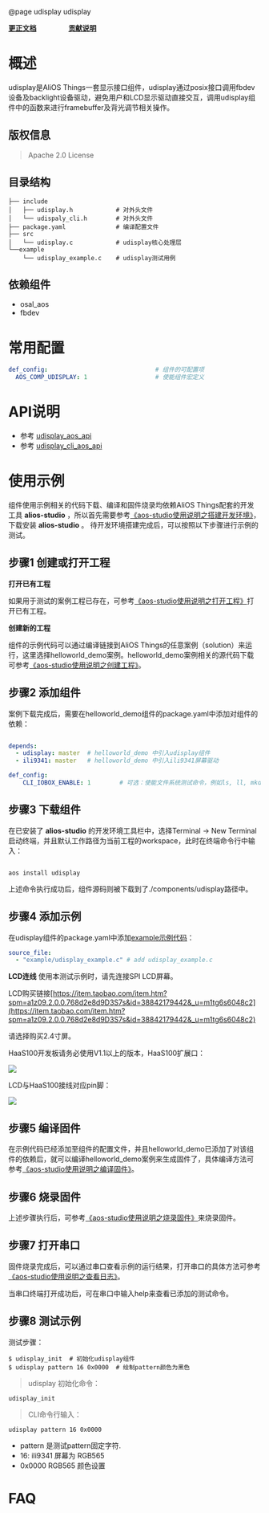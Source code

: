 @page udisplay udisplay

**[更正文档](https://gitee.com/alios-things/udisplay/edit/master/README.md)** &emsp;&emsp;&emsp;&emsp; **[贡献说明](https://g.alicdn.com/alios-things-3.3/doc/contribute_doc.html)**

# 概述

udisplay是AliOS Things一套显示接口组件，udisplay通过posix接口调用fbdev设备及backlight设备驱动，避免用户和LCD显示驱动直接交互，调用udisplay组件中的函数来进行framebuffer及背光调节相关操作。

## 版权信息
> Apache 2.0 License

## 目录结构
```tree
├── include
│   ├── udisplay.h            # 对外头文件
│   └── udispaly_cli.h        # 对外头文件
├── package.yaml              # 编译配置文件
├── src
│   └── udisplay.c            # udisplay核心处理层
└──example
    └── udisplay_example.c    # udisplay测试用例
```

## 依赖组件

* osal_aos
* fbdev

# 常用配置
```yaml
def_config:                              # 组件的可配置项
  AOS_COMP_UDISPLAY: 1                   # 使能组件宏定义
```

# API说明
- 参考 [udisplay_aos_api](https://g.alicdn.com/alios-things-3.3/doc/group__udisplay__aos__api.html)
- 参考 [udisplay_cli_aos_api](https://g.alicdn.com/alios-things-3.3/doc/group__udisplay__cli__aos__api.html)

# 使用示例

组件使用示例相关的代码下载、编译和固件烧录均依赖AliOS Things配套的开发工具 **alios-studio** ，所以首先需要参考[《aos-studio使用说明之搭建开发环境》](https://g.alicdn.com/alios-things-3.3/doc/setup_env.html)，下载安装 **alios-studio** 。
待开发环境搭建完成后，可以按照以下步骤进行示例的测试。

## 步骤1 创建或打开工程

**打开已有工程**

如果用于测试的案例工程已存在，可参考[《aos-studio使用说明之打开工程》](https://g.alicdn.com/alios-things-3.3/doc/open_project.html)打开已有工程。

**创建新的工程**

组件的示例代码可以通过编译链接到AliOS Things的任意案例（solution）来运行，这里选择helloworld_demo案例。helloworld_demo案例相关的源代码下载可参考[《aos-studio使用说明之创建工程》](https://g.alicdn.com/alios-things-3.3/doc/create_project.html)。

## 步骤2 添加组件

案例下载完成后，需要在helloworld_demo组件的package.yaml中添加对组件的依赖：

```yaml

depends:
  - udisplay: master  # helloworld_demo 中引入udisplay组件
  - ili9341: master   # helloworld_demo 中引入ili9341屏幕驱动

def_config:
    CLI_IOBOX_ENABLE: 1        # 可选：使能文件系统测试命令，例如ls, ll, mkdir, touch, echo等

```

## 步骤3 下载组件

在已安装了 **alios-studio** 的开发环境工具栏中，选择Terminal -> New Terminal启动终端，并且默认工作路径为当前工程的workspace，此时在终端命令行中输入：

```shell

aos install udisplay

```

上述命令执行成功后，组件源码则被下载到了./components/udisplay路径中。

## 步骤4 添加示例
在udisplay组件的package.yaml中添加[example示例代码](https://gitee.com/alios-things/udisplay/tree/master/example)：

```yaml
source_file:
  - "example/udisplay_example.c" # add udisplay_example.c
```

**LCD连线**
使用本测试示例时，请先连接SPI LCD屏幕。

LCD购买链接[https://item.taobao.com/item.htm?spm=a1z09.2.0.0.768d2e8d9D3S7s&id=38842179442&_u=m1tg6s6048c2](https://item.taobao.com/item.htm?spm=a1z09.2.0.0.768d2e8d9D3S7s&id=38842179442&_u=m1tg6s6048c2)

请选择购买2.4寸屏。

HaaS100开发板请务必使用V1.1以上的版本，HaaS100扩展口：

<div align=left display=flex>
    <img src="https://img-blog.csdnimg.cn/img_convert/b18b27ec7957e010d0380e76ebb33e98.png" style="max-width:800px;" />
</div>

LCD与HaaS100接线对应pin脚：

<div align=left display=flex>
    <img src="https://img-blog.csdnimg.cn/img_convert/5b2c8c014991f028978f5743ba22d193.png" style="max-width:800px;" />
</div>

## 步骤5 编译固件

在示例代码已经添加至组件的配置文件，并且helloworld_demo已添加了对该组件的依赖后，就可以编译helloworld_demo案例来生成固件了，具体编译方法可参考[《aos-studio使用说明之编译固件》](https://g.alicdn.com/alios-things-3.3/doc/build_project.html)。

## 步骤6 烧录固件

上述步骤执行后，可参考[《aos-studio使用说明之烧录固件》](https://g.alicdn.com/alios-things-3.3/doc/burn_image.html)来烧录固件。

## 步骤7 打开串口

固件烧录完成后，可以通过串口查看示例的运行结果，打开串口的具体方法可参考[《aos-studio使用说明之查看日志》](https://g.alicdn.com/alios-things-3.3/doc/view_log.html)。

当串口终端打开成功后，可在串口中输入help来查看已添加的测试命令。

## 步骤8 测试示例

测试步骤：
```shell
$ udisplay_init  # 初始化udisplay组件
$ udisplay pattern 16 0x0000  # 绘制pattern颜色为黑色
```

> udisplay 初始化命令：
```shell
udisplay_init
```

> CLI命令行输入：
```shell
udisplay pattern 16 0x0000
```

+ pattern 是测试pattern固定字符.
+ 16: ili9341 屏幕为 RGB565
+ 0x0000  RGB565 颜色设置

# FAQ
